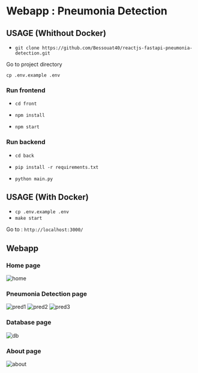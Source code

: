 # Webapp : Pneumonia Detection

## USAGE (Whithout Docker)

- `git clone https://github.com/Bessouat40/reactjs-fastapi-pneumonia-detection.git`

Go to project directory

`cp .env.example .env`

### Run frontend

- `cd front`

- `npm install`

- `npm start`

### Run backend

- `cd back`

- `pip install -r requirements.txt`

- `python main.py`

## USAGE (With Docker)

- `cp .env.example .env`
- `make start`

Go to : `http://localhost:3000/`

## Webapp

### Home page

![home](https://github.com/Bessouat40/reactjs-fastapi-pneumonia-detection/blob/main/screen/home-red.png)

### Pneumonia Detection page

![pred1](https://github.com/Bessouat40/reactjs-fastapi-pneumonia-detection/blob/main/screen/red-pred.png)
![pred2](https://github.com/Bessouat40/reactjs-fastapi-pneumonia-detection/blob/main/screen/red-pred2.png)
![pred3](https://github.com/Bessouat40/reactjs-fastapi-pneumonia-detection/blob/main/screen/red-pred3.png)

### Database page

![db](https://github.com/Bessouat40/reactjs-fastapi-pneumonia-detection/blob/main/screen/db-red.png)

### About page

![about](https://github.com/Bessouat40/reactjs-fastapi-pneumonia-detection/blob/main/screen/about-red.png)
